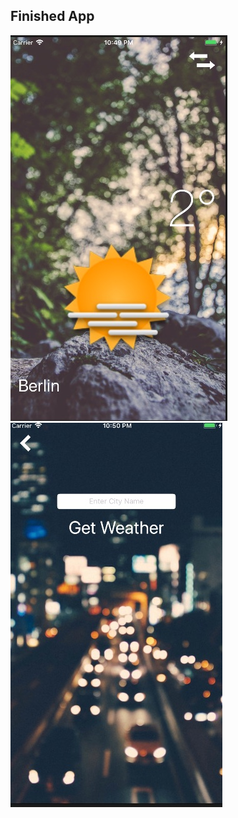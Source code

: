 ## Finished App
![Finished App](https://github.com/mehdignu/weather-app/blob/master/f1.jpg)
![Finished App](https://github.com/mehdignu/weather-app/blob/master/f2.jpg)

